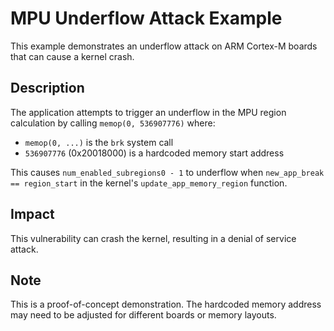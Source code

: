 # MPU Underflow Attack Example

This example demonstrates an underflow attack on ARM Cortex-M boards that can cause a kernel crash.

## Description

The application attempts to trigger an underflow in the MPU region calculation by calling `memop(0, 536907776)` where:
- `memop(0, ...)` is the `brk` system call
- `536907776` (0x20018000) is a hardcoded memory start address

This causes `num_enabled_subregions0 - 1` to underflow when `new_app_break == region_start` in the kernel's `update_app_memory_region` function.

## Impact

This vulnerability can crash the kernel, resulting in a denial of service attack.

## Note

This is a proof-of-concept demonstration. The hardcoded memory address may need to be adjusted for different boards or memory layouts.